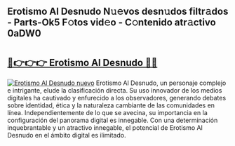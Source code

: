 ## Erotismo Al Desnudo N𝚞𝚎vos desn𝚞dos filtr𝚊dos - Parts-Ok5 F𝚘tos vid𝚎o - C𝚘ntenido atr𝚊ctivo 0aDW0

# <h2><a href="http://mb3o2i3.tromn.icu/?c=Erotismo+Al+Desnudo">🔗👉👉👉 Erotismo Al Desnudo 🔗🔗</a></h2>

[![Erotismo Al Desnudo nuevo](https://i.imgur.com/pEAQMta.gif)](http://mb3o2i3.tromn.icu/?c=Erotismo+Al+Desnudo)
Erotismo Al Desnudo, un personaje complejo e intrigante, elude la clasificación directa. Su uso innovador de los medios digitales ha cautivado y enfurecido a los observadores, generando debates sobre identidad, ética y la naturaleza cambiante de las comunidades en línea. Independientemente de lo que se avecina, su importancia en la configuración del panorama digital es innegable. Con una determinación inquebrantable y un atractivo innegable, el potencial de Erotismo Al Desnudo en el ámbito digital es ilimitado.
